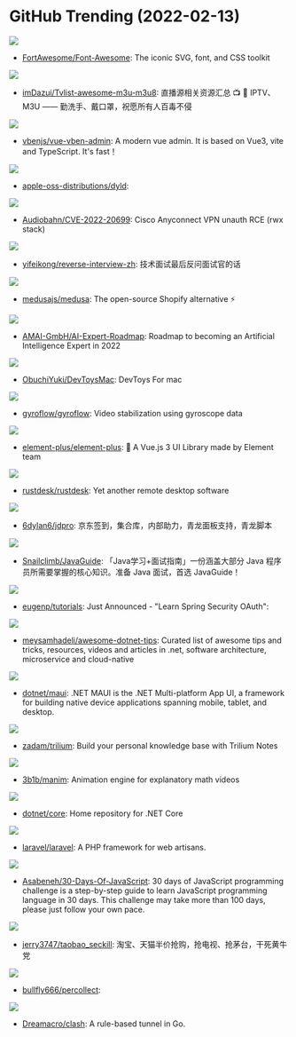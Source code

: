 # GitHub Trending (2022-02-13)

![](https://img.shields.io/badge/JavaScript-New%20210-green?style=flat-square&logo=appveyor)
- [FortAwesome/Font-Awesome](https://github.com/FortAwesome/Font-Awesome): The iconic SVG, font, and CSS toolkit

![](https://img.shields.io/badge/none-New%20167-green?style=flat-square&logo=appveyor)
- [imDazui/Tvlist-awesome-m3u-m3u8](https://github.com/imDazui/Tvlist-awesome-m3u-m3u8): 直播源相关资源汇总 📺 💯 IPTV、M3U —— 勤洗手、戴口罩，祝愿所有人百毒不侵

![](https://img.shields.io/badge/Vue-New%20111-green?style=flat-square&logo=appveyor)
- [vbenjs/vue-vben-admin](https://github.com/vbenjs/vue-vben-admin): A modern vue admin. It is based on Vue3, vite and TypeScript. It's fast！

![](https://img.shields.io/badge/C-New%2044-green?style=flat-square&logo=appveyor)
- [apple-oss-distributions/dyld](https://github.com/apple-oss-distributions/dyld): 

![](https://img.shields.io/badge/Python-New%2025-green?style=flat-square&logo=appveyor)
- [Audiobahn/CVE-2022-20699](https://github.com/Audiobahn/CVE-2022-20699): Cisco Anyconnect VPN unauth RCE (rwx stack)

![](https://img.shields.io/badge/none-New%20228-green?style=flat-square&logo=appveyor)
- [yifeikong/reverse-interview-zh](https://github.com/yifeikong/reverse-interview-zh): 技术面试最后反问面试官的话

![](https://img.shields.io/badge/JavaScript-New%20172-green?style=flat-square&logo=appveyor)
- [medusajs/medusa](https://github.com/medusajs/medusa): The open-source Shopify alternative ⚡️

![](https://img.shields.io/badge/JavaScript-New%20301-green?style=flat-square&logo=appveyor)
- [AMAI-GmbH/AI-Expert-Roadmap](https://github.com/AMAI-GmbH/AI-Expert-Roadmap): Roadmap to becoming an Artificial Intelligence Expert in 2022

![](https://img.shields.io/badge/Swift-New%20335-green?style=flat-square&logo=appveyor)
- [ObuchiYuki/DevToysMac](https://github.com/ObuchiYuki/DevToysMac): DevToys For mac

![](https://img.shields.io/badge/Rust-New%20133-green?style=flat-square&logo=appveyor)
- [gyroflow/gyroflow](https://github.com/gyroflow/gyroflow): Video stabilization using gyroscope data

![](https://img.shields.io/badge/Vue-New%2066-green?style=flat-square&logo=appveyor)
- [element-plus/element-plus](https://github.com/element-plus/element-plus): 🎉 A Vue.js 3 UI Library made by Element team

![](https://img.shields.io/badge/Rust-New%2091-green?style=flat-square&logo=appveyor)
- [rustdesk/rustdesk](https://github.com/rustdesk/rustdesk): Yet another remote desktop software

![](https://img.shields.io/badge/JavaScript-New%2040-green?style=flat-square&logo=appveyor)
- [6dylan6/jdpro](https://github.com/6dylan6/jdpro): 京东签到，集合库，内部助力，青龙面板支持，青龙脚本

![](https://img.shields.io/badge/Java-New%2075-green?style=flat-square&logo=appveyor)
- [Snailclimb/JavaGuide](https://github.com/Snailclimb/JavaGuide): 「Java学习+面试指南」一份涵盖大部分 Java 程序员所需要掌握的核心知识。准备 Java 面试，首选 JavaGuide！

![](https://img.shields.io/badge/Java-New%2057-green?style=flat-square&logo=appveyor)
- [eugenp/tutorials](https://github.com/eugenp/tutorials): Just Announced - "Learn Spring Security OAuth":

![](https://img.shields.io/badge/none-New%2074-green?style=flat-square&logo=appveyor)
- [meysamhadeli/awesome-dotnet-tips](https://github.com/meysamhadeli/awesome-dotnet-tips): Curated list of awesome tips and tricks, resources, videos and articles in .net, software architecture, microservice and cloud-native

![](https://img.shields.io/badge/C%23-New%20130-green?style=flat-square&logo=appveyor)
- [dotnet/maui](https://github.com/dotnet/maui): .NET MAUI is the .NET Multi-platform App UI, a framework for building native device applications spanning mobile, tablet, and desktop.

![](https://img.shields.io/badge/JavaScript-New%20110-green?style=flat-square&logo=appveyor)
- [zadam/trilium](https://github.com/zadam/trilium): Build your personal knowledge base with Trilium Notes

![](https://img.shields.io/badge/Python-New%20120-green?style=flat-square&logo=appveyor)
- [3b1b/manim](https://github.com/3b1b/manim): Animation engine for explanatory math videos

![](https://img.shields.io/badge/Shell-New%2055-green?style=flat-square&logo=appveyor)
- [dotnet/core](https://github.com/dotnet/core): Home repository for .NET Core

![](https://img.shields.io/badge/PHP-New%2072-green?style=flat-square&logo=appveyor)
- [laravel/laravel](https://github.com/laravel/laravel): A PHP framework for web artisans.

![](https://img.shields.io/badge/JavaScript-New%20152-green?style=flat-square&logo=appveyor)
- [Asabeneh/30-Days-Of-JavaScript](https://github.com/Asabeneh/30-Days-Of-JavaScript): 30 days of JavaScript programming challenge is a step-by-step guide to learn JavaScript programming language in 30 days. This challenge may take more than 100 days, please just follow your own pace.

![](https://img.shields.io/badge/Python-New%2040-green?style=flat-square&logo=appveyor)
- [jerry3747/taobao_seckill](https://github.com/jerry3747/taobao_seckill): 淘宝、天猫半价抢购，抢电视、抢茅台，干死黄牛党

![](https://img.shields.io/badge/none-New%2039-green?style=flat-square&logo=appveyor)
- [bullfly666/percollect](https://github.com/bullfly666/percollect): 

![](https://img.shields.io/badge/Go-New%2085-green?style=flat-square&logo=appveyor)
- [Dreamacro/clash](https://github.com/Dreamacro/clash): A rule-based tunnel in Go.


